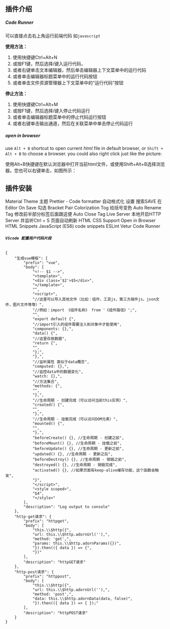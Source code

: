 ## 插件介绍

##### Code Runner  

可以直接点击右上角运行前端代码  如`javascript`

**使用方法：**

1. 使用快捷键Ctrl+Alt+N
2. 或按F1键，然后选择/键入运行代码，
3. 或者右键单击文本编辑器，然后单击编辑器上下文菜单中的运行代码
4. 或者单击编辑器标题菜单中的运行代码按钮
5. 或者单击文件资源管理器上下文菜单中的“运行代码”按钮

**停止方法：**

1. 使用快捷键Ctrl+Alt+M
2. 或按F1键，然后选择/键入停止代码运行
3. 或者单击编辑器标题菜单中的停止代码运行按钮
4. 或者右键单击输出通道，然后在关联菜单中单击停止代码运行

##### open in browser

use `Alt + B` shortcut to open current *html* file in default browser, or `Shift + Alt + B` to choose a browser. you could also right click just like the picture:

使用Alt+B快捷键在默认浏览器中打开当前html文件，或使用Shift+Alt+B选择浏览器。您也可以右键单击，如图所示：



## 插件安装

Material Theme    主题
Prettier - Code formatter		自动格式化      设置  搜索SAVE   在Editor On Save 勾选
Bracket Pair Colorization Tog	给括号变色
Auto Rename Tag			修改前半部分标签后面跟这便
Auto Close Tag
Live Server				本地开启HTTP Server 并监听Ctrl + S 页面自动刷新
HTML CSS Support
Open in Browser
HTML Snippets
JavaScript (ES6) code snippets
ESLint
Vetur
Code Runner



###### **`VScode 配置用户代码片段`**

```vue
{
    "生成vue模板": {
        "prefix": "vue",
        "body": [
            "<!-- $1 -->",
            "<template>",
            "<div class='$2'>$5</div>",
            "</template>",
            "",
            "<script>",
            "//这里可以导入其他文件（比如：组件，工具js，第三方插件js，json文件，图片文件等等）",
            "//例如：import 《组件名称》 from '《组件路径》';",
            "",
            "export default {",
            "//import引入的组件需要注入到对象中才能使用",
            "components: {},",
            "data() {",
            "//这里存放数据",
            "return {",
            "",
            "};",
            "},",
            "//监听属性 类似于data概念",
            "computed: {},",
            "//监控data中的数据变化",
            "watch: {},",
            "//方法集合",
            "methods: {",
            "",
            "},",
            "//生命周期 - 创建完成（可以访问当前this实例）",
            "created() {",
            "",
            "},",
            "//生命周期 - 挂载完成（可以访问DOM元素）",
            "mounted() {",
            "",
            "},",
            "beforeCreate() {}, //生命周期 - 创建之前",
            "beforeMount() {}, //生命周期 - 挂载之前",
            "beforeUpdate() {}, //生命周期 - 更新之前",
            "updated() {}, //生命周期 - 更新之后",
            "beforeDestroy() {}, //生命周期 - 销毁之前",
            "destroyed() {}, //生命周期 - 销毁完成",
            "activated() {}, //如果页面有keep-alive缓存功能，这个函数会触发",
            "}",
            "</script>",
            "<style scoped>",
            "$4",
            "</style>"
        ],
        "description": "Log output to console"
    },
    "http-get请求": {
        "prefix": "httpget",
        "body": [
            "this.\\$http({",
            "url: this.\\$http.adornUrl(''),",
            "method: 'get',",
            "params: this.\\$http.adornParams({})",
            "}).then(({ data }) => {",
            "})"
        ],
        "description": "httpGET请求"
    },
    "http-post请求": {
        "prefix": "httppost",
        "body": [
            "this.\\$http({",
            "url: this.\\$http.adornUrl(''),",
            "method: 'post',",
            "data: this.\\$http.adornData(data, false)",
            "}).then(({ data }) => { });"
        ],
        "description": "httpPOST请求"
    }
}
```

